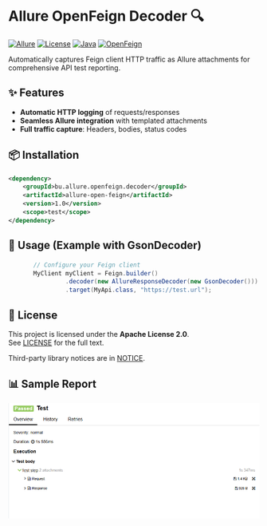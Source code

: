 # Allure OpenFeign Decoder 🔍

[![Allure](https://img.shields.io/badge/Allure%20Report-2.29%2B-brightgreen)](https://docs.qameta.io/allure/)
[![License](https://img.shields.io/badge/License-Apache%202.0-blue.svg)](LICENSE)
[![Java](https://img.shields.io/badge/Java-17%2B-orange)](https://www.oracle.com/java/)
[![OpenFeign](https://img.shields.io/badge/OpenFeign-13.6+-brightgreen)](https://github.com/OpenFeign/feign)

Automatically captures Feign client HTTP traffic as Allure attachments for comprehensive API test reporting.

## ✨ Features
- **Automatic HTTP logging** of requests/responses
- **Seamless Allure integration** with templated attachments
- **Full traffic capture**: Headers, bodies, status codes

## 📦 Installation
```xml
<dependency>
    <groupId>bu.allure.openfeign.decoder</groupId>
    <artifactId>allure-open-feign</artifactId>
    <version>1.0</version>
    <scope>test</scope>
</dependency>
```

## 🚀 Usage (Example with GsonDecoder)
```java
       // Configure your Feign client
       MyClient myClient = Feign.builder()
                .decoder(new AllureResponseDecoder(new GsonDecoder()))
                .target(MyApi.class, "https://test.url");
```

## 📜 License
This project is licensed under the **Apache License 2.0**.  
See [LICENSE](LICENSE) for the full text.

Third-party library notices are in [NOTICE](NOTICE).

## 📊 Sample Report

![General_view](docs/images/general_view.png)